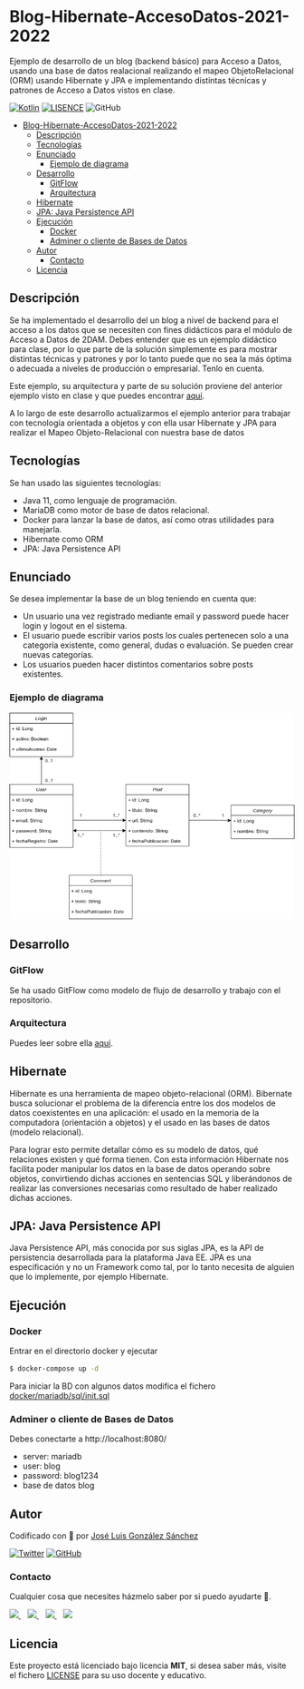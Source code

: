 # Blog-Hibernate-AccesoDatos-2021-2022
Ejemplo de desarrollo de un blog (backend básico) para Acceso a Datos, usando una base de datos realacional realizando el mapeo 
ObjetoRelacional (ORM) usando Hibernate y JPA e implementando distintas técnicas y patrones de Acceso a Datos vistos en clase.

[![Kotlin](https://img.shields.io/badge/Code-Java-blue)](https://www.java.com/es/)
[![LISENCE](https://img.shields.io/badge/Lisence-MIT-green)]()
![GitHub](https://img.shields.io/github/last-commit/joseluisgs/Blog-Hibernate-AccesoDatos-2021-2022)

- [Blog-Hibernate-AccesoDatos-2021-2022](#blog-hibernate-accesodatos-2021-2022)
  - [Descripción](#descripción)
  - [Tecnologías](#tecnologías)
  - [Enunciado](#enunciado)
    - [Ejemplo de diagrama](#ejemplo-de-diagrama)
  - [Desarrollo](#desarrollo)
    - [GitFlow](#gitflow)
    - [Arquitectura](#arquitectura)
  - [Hibernate](#hibernate)
  - [JPA: Java Persistence API](#jpa-java-persistence-api)
  - [Ejecución](#ejecución)
    - [Docker](#docker)
    - [Adminer o cliente de Bases de Datos](#adminer-o-cliente-de-bases-de-datos)
  - [Autor](#autor)
    - [Contacto](#contacto)
  - [Licencia](#licencia)

## Descripción
Se ha implementado el desarrollo del un blog a nivel de backend para el acceso a los datos que se necesiten con fines didácticos para el módulo de Acceso a Datos de 2DAM.
Debes entender que es un ejemplo didáctico para clase, por lo que parte de la solución simplemente es para mostrar distintas técnicas y patrones y por lo tanto 
puede que no sea la más óptima o adecuada a niveles de producción o empresarial. Tenlo en cuenta.

Este ejemplo, su arquitectura y parte de su solución proviene del anterior ejemplo visto en clase y que puedes encontrar [aquí](https://github.com/joseluisgs/Blog-Relacional-AccesoDatos-2021-2022).

A lo largo de este desarrollo actualizarmos el ejemplo anterior para trabajar con tecnología orientada a objetos y con ella usar Hibernate y JPA para
realizar el Mapeo Objeto-Relacional con nuestra base de datos

## Tecnologías
Se han usado las siguientes tecnologías:
- Java 11, como lenguaje de programación.
- MariaDB como motor de base de datos relacional.
- Docker para lanzar la base de datos, así como otras utilidades para manejarla.
- Hibernate como ORM
- JPA: Java Persistence API

## Enunciado
Se desea implementar la base de un blog teniendo en cuenta que: 
- Un usuario una vez registrado mediante email y password puede hacer login y logout en el sistema.
- El usuario puede escribir varios posts los cuales pertenecen solo a una categoría existente, como general, dudas o evaluación. Se pueden crear nuevas categorías.
- Los usuarios pueden hacer distintos comentarios sobre posts existentes.

### Ejemplo de diagrama
![diagrama](./diagrams/Diagrams.png)

## Desarrollo
### GitFlow
Se ha usado GitFlow como modelo de flujo de desarrollo y trabajo con el repositorio.

### Arquitectura
Puedes leer sobre ella [aquí](https://github.com/joseluisgs/Blog-Relacional-AccesoDatos-2021-2022#arquitectura). 

## Hibernate
Hibernate es una herramienta de mapeo objeto-relacional (ORM). Bibernate busca solucionar el problema de la diferencia 
entre los dos modelos de datos coexistentes en una aplicación: el usado en la memoria de la computadora (orientación a objetos) 
y el usado en las bases de datos (modelo relacional). 

Para lograr esto permite detallar cómo es su modelo de datos, qué relaciones existen y qué forma tienen. 
Con esta información Hibernate nos facilita poder manipular los datos en la base de datos operando sobre objetos, 
convirtiendo dichas acciones en sentencias SQL y liberándonos de realizar las conversiones necesarias como resultado de haber realizado dichas acciones. 

## JPA: Java Persistence API
Java Persistence API, más conocida por sus siglas JPA, es la API de persistencia desarrollada para la plataforma Java EE.
JPA es una especificación y no un Framework como tal, por lo tanto necesita de alguien que lo implemente, por ejemplo Hibernate.

## Ejecución
### Docker
Entrar en el directorio docker y ejecutar
```sh
$ docker-compose up -d
```
Para iniciar la BD con algunos datos modifica el fichero [docker/mariadb/sql/init.sql](docker/mariadb/sql/init-db.sql)


### Adminer o cliente de Bases de Datos
Debes conectarte a http://localhost:8080/
- server: mariadb
- user: blog
- password: blog1234 
- base de datos blog

## Autor

Codificado con :sparkling_heart: por [José Luis González Sánchez](https://twitter.com/joseluisgonsan)

[![Twitter](https://img.shields.io/twitter/follow/joseluisgonsan?style=social)](https://twitter.com/joseluisgonsan)
[![GitHub](https://img.shields.io/github/followers/joseluisgs?style=social)](https://github.com/joseluisgs)

### Contacto
<p>
  Cualquier cosa que necesites házmelo saber por si puedo ayudarte 💬.
</p>
<p>
    <a href="https://twitter.com/joseluisgonsan" target="_blank">
        <img src="https://i.imgur.com/U4Uiaef.png" 
    height="30">
    </a> &nbsp;&nbsp;
    <a href="https://github.com/joseluisgs" target="_blank">
        <img src="https://cdn.iconscout.com/icon/free/png-256/github-153-675523.png" 
    height="30">
    </a> &nbsp;&nbsp;
    <a href="https://www.linkedin.com/in/joseluisgonsan" target="_blank">
        <img src="https://upload.wikimedia.org/wikipedia/commons/thumb/c/ca/LinkedIn_logo_initials.png/768px-LinkedIn_logo_initials.png" 
    height="30">
    </a>  &nbsp;&nbsp;
    <a href="https://joseluisgs.github.io/" target="_blank">
        <img src="https://joseluisgs.github.io/favicon.png" 
    height="30">
    </a>
</p>


## Licencia

Este proyecto está licenciado bajo licencia **MIT**, si desea saber más, visite el fichero [LICENSE](./LICENSE) para su uso docente y educativo.
